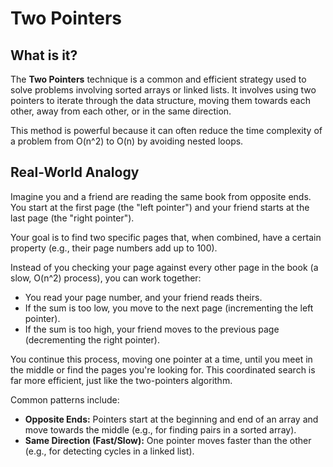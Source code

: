 
# Two Pointers

## What is it?

The **Two Pointers** technique is a common and efficient strategy used to solve problems involving sorted arrays or linked lists. It involves using two pointers to iterate through the data structure, moving them towards each other, away from each other, or in the same direction.

This method is powerful because it can often reduce the time complexity of a problem from O(n^2) to O(n) by avoiding nested loops.

## Real-World Analogy

Imagine you and a friend are reading the same book from opposite ends. You start at the first page (the "left pointer") and your friend starts at the last page (the "right pointer").

Your goal is to find two specific pages that, when combined, have a certain property (e.g., their page numbers add up to 100).

Instead of you checking your page against every other page in the book (a slow, O(n^2) process), you can work together:

- You read your page number, and your friend reads theirs.
- If the sum is too low, you move to the next page (incrementing the left pointer).
- If the sum is too high, your friend moves to the previous page (decrementing the right pointer).

You continue this process, moving one pointer at a time, until you meet in the middle or find the pages you're looking for. This coordinated search is far more efficient, just like the two-pointers algorithm.

Common patterns include:
- **Opposite Ends:** Pointers start at the beginning and end of an array and move towards the middle (e.g., for finding pairs in a sorted array).
- **Same Direction (Fast/Slow):** One pointer moves faster than the other (e.g., for detecting cycles in a linked list).

